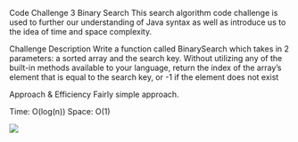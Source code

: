 
Code Challenge 3
Binary Search
This search algorithm code challenge is used to further our understanding of Java syntax as well as introduce us to the idea of time and space complexity.

Challenge Description
Write a function called BinarySearch which takes in 2 parameters: a sorted array and the search key. Without utilizing any of the built-in methods available to your language, return the index of the array’s element that is equal to the search key, or -1 if the element does not exist

Approach & Efficiency
Fairly simple approach.

Time: O(log(n))
Space: O(1)


![](src/main/java/challenges/assets/Screenshot%202020-11-23%20165151.png)

